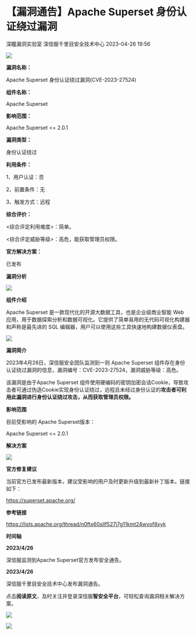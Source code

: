 #  【漏洞通告】Apache Superset 身份认证绕过漏洞   
深瞳漏洞实验室  深信服千里目安全技术中心   2023-04-26 19:56  
  
![](https://mmbiz.qpic.cn/mmbiz_gif/w8NHw6tcQ5zQRaSmUiaicHhcZSrQyEjuV5eBiakQ3Enz1UkXyB51fu5z1sTSvOVy7frISpISbmxTSPcJKPBNerWfg/640?wx_fmt=gif "")  
  
**漏洞名称：**  
  
Apache Superset 身份认证绕过漏洞(CVE-2023-27524)  
  
**组件名称：**  
  
Apache Superset  
  
**影响范围：**  
  
Apache Superset <= 2.0.1  
  
**漏洞类型：**  
  
身份认证绕过  
  
**利用条件：**  
  
1、用户认证：否  
  
2、前置条件：无  
  
3、触发方式：远程  
  
**综合评价：**  
  
<综合评定利用难度>：简单。  
  
<综合评定威胁等级>：高危，能获取管理员权限。  
  
**官方解决方案：**  
  
已发布  
  
  
  
  
**漏洞分析**  
  
![](https://mmbiz.qpic.cn/mmbiz_gif/w8NHw6tcQ5zQRaSmUiaicHhcZSrQyEjuV5RZWvrJiaP0cncy6t8wQqvFpdQQGXIWRcsIGtyR0zjR0TibBz7999UR4A/640?wx_fmt=gif "")  
  
**组件介绍**  
  
Apache Superset 是一款现代化的开源大数据工具，也是企业级商业智能 Web 应用，用于数据探索分析和数据可视化。它提供了简单易用的无代码可视化构建器和声称是最先进的 SQL 编辑器，用户可以使用这些工具快速地构建数据仪表盘。  
  
![](https://mmbiz.qpic.cn/mmbiz_gif/w8NHw6tcQ5zQRaSmUiaicHhcZSrQyEjuV5RZWvrJiaP0cncy6t8wQqvFpdQQGXIWRcsIGtyR0zjR0TibBz7999UR4A/640?wx_fmt=gif "")  
  
**漏洞简介**  
  
2023年4月26日，深信服安全团队监测到一则 Apache Superset 组件存在身份认证绕过漏洞的信息，漏洞编号：CVE-2023-27524，漏洞威胁等级：高危。  
  
  
该漏洞是由于Apache Superset 组件使用硬编码的密钥加密会话Cookie，导致攻击者可通过伪造Cookie实现身份认证绕过，远程且未经过身份认证的**攻击者可利用此漏洞进行身份认证绕过攻击，从而获取管理员权限。**  
  
  
**影响范围**  
  
目前受影响的 Apache Superset版本：  
  
Apache Superset <= 2.0.1  
  
  
**解决方案**  
  
![](https://mmbiz.qpic.cn/mmbiz_gif/w8NHw6tcQ5zQRaSmUiaicHhcZSrQyEjuV5RZWvrJiaP0cncy6t8wQqvFpdQQGXIWRcsIGtyR0zjR0TibBz7999UR4A/640?wx_fmt=gif "")  
  
**官方修复建议**  
  
  
当前官方已发布最新版本，建议受影响的用户及时更新升级到最新补丁版本。链接如下：  
  
https://superset.apache.org/  
  
  
**参考链接**  
  
https://lists.apache.org/thread/n0ftx60sllf527j7g11kmt24wvof8xyk  
  
  
**时间轴**  
  
  
  
**2023/4/26**  
  
深信服监测到Apache Superset官方发布安全通告。  
  
  
**2023/4/26**  
  
深信服千里目安全技术中心发布漏洞通告。  
  
  
点击**阅读原文**，及时关注并登录深信服**智安全平台**，可轻松查询漏洞相关解决方案。  
  
![](https://mmbiz.qpic.cn/mmbiz_png/w8NHw6tcQ5zQRaSmUiaicHhcZSrQyEjuV5SmMtBicLs6CledGwSv7JOVaBy7xNhBr2FZia7VFqL5GM4ZxpL7fVicjLg/640?wx_fmt=png "")  
  
  
![](https://mmbiz.qpic.cn/mmbiz_jpg/w8NHw6tcQ5zQRaSmUiaicHhcZSrQyEjuV5NekC0vTQOZ0y7aLsNs03wKk9jnzGKtfY8Ed0hrLHWiaJhyu4zymbq3Q/640?wx_fmt=jpeg "")  
  
  
  
